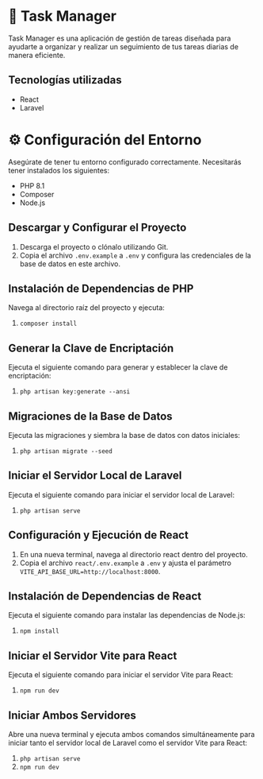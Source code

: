 # 🚀 Task Manager

Task Manager es una aplicación de gestión de tareas diseñada para ayudarte a organizar y realizar un seguimiento de tus tareas diarias de manera eficiente. 

## Tecnologías utilizadas

- React
- Laravel

# ⚙ Configuración del Entorno

Asegúrate de tener tu entorno configurado correctamente. Necesitarás tener instalados los siguientes:

- PHP 8.1
- Composer
- Node.js

## Descargar y Configurar el Proyecto

1. Descarga el proyecto o clónalo utilizando Git.
2. Copia el archivo `.env.example` a `.env` y configura las credenciales de la base de datos en este archivo.

## Instalación de Dependencias de PHP
Navega al directorio raíz del proyecto y ejecuta:

1. `composer install`

## Generar la Clave de Encriptación
Ejecuta el siguiente comando para generar y establecer la clave de encriptación:

1. `php artisan key:generate --ansi`

## Migraciones de la Base de Datos
Ejecuta las migraciones y siembra la base de datos con datos iniciales:

1. `php artisan migrate --seed`

## Iniciar el Servidor Local de Laravel
Ejecuta el siguiente comando para iniciar el servidor local de Laravel:

1. `php artisan serve`

## Configuración y Ejecución de React

1. En una nueva terminal, navega al directorio react dentro del proyecto.
2. Copia el archivo `react/.env.example` a `.env` y ajusta el parámetro `VITE_API_BASE_URL=http://localhost:8000`.

## Instalación de Dependencias de React
Ejecuta el siguiente comando para instalar las dependencias de Node.js:

1. `npm install`

## Iniciar el Servidor Vite para React
Ejecuta el siguiente comando para iniciar el servidor Vite para React:

1. `npm run dev`

## Iniciar Ambos Servidores
Abre una nueva terminal y ejecuta ambos comandos simultáneamente para iniciar tanto el servidor local de Laravel como el servidor Vite para React:

1. `php artisan serve`
2. `npm run dev`
